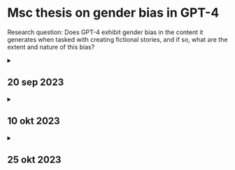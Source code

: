 # Msc thesis on gender bias in GPT-4
Research question: Does GPT-4 exhibit gender bias in the content it generates when tasked with creating fictional stories, and if so, what are the extent and nature of this bias?

<details>
<summary><h2>20 sep 2023</h2></summary>
The goal is to investigate the presence and extent of gender bias in fictional stories generated by GPT-4. It would be interesting to compare zero-shot learning with few-shot learning. In case of few-shot learning, a diverse dataset of fictional stories and prompts to serve as a reference point are needed. This dataset includes a wide range of themes, genres, and gender-related content. Then GPT-4 can be fine-tuned and the impact of fine-tuning can be studied. Continously, metrics and criteria to identify gender bias in the generated stories need to be developed and defined (based on previous work and literature). These indicators include for example gender pronoun usage, character stereotypes, and unequal gender representation.<br/><br/>

**Notes:**
- Currently, the task is to generate fictional stories or content. The generated text should possess a storytelling quality and incorporate characters, potentially specifying their genders. However, this could also be generating summaries/reviews/recommendations for instance.
- The performance of GPT-3.5 could be compared to GPT-2.
- For now, the focus is on gender bias as the initial point of exploration. Nonetheless, there are numerous other biases yet to be investigated.

**Related literature:**
- [Nguyen, D., Doğruöz, A. S., Rosé, C. P., & De Jong, F. (2016). Computational sociolinguistics: A survey. Computational linguistics, 42(3), 537-593.](https://direct.mit.edu/coli/article/42/3/537/1536/Computational-Sociolinguistics-A-Survey)
- [Lucy, L., & Bamman, D. (2021, June). Gender and representation bias in GPT-3 generated stories. In Proceedings of the Third Workshop on Narrative Understanding (pp. 48-55).](https://aclanthology.org/2021.nuse-1.5/)
- [Yu, Y., Zhuang, Y., Zhang, J., Meng, Y., Ratner, A., Krishna, R., ... & Zhang, C. (2023). Large Language Model as Attributed Training Data Generator: A Tale of Diversity and Bias. arXiv preprint arXiv:2306.15895.](https://arxiv.org/abs/2306.15895)
- [Dhingra, H., Jayashanker, P., Moghe, S., & Strubell, E. (2023). Queer people are people first: Deconstructing sexual identity stereotypes in large language models. arXiv preprint arXiv:2307.00101.](https://arxiv.org/abs/2307.00101)
- [Nielsen, E., Kirov, C., & Roark, B. (2023). Spelling convention sensitivity in neural language models. arXiv preprint arXiv:2303.03457.](https://arxiv.org/abs/2303.03457)
- [Sheng, E., Chang, K. W., Natarajan, P., & Peng, N. (2019). The woman worked as a babysitter: On biases in language generation. arXiv preprint arXiv:1909.01326.](https://arxiv.org/abs/1909.01326)
- [Sun, T., Webster, K., Shah, A., Wang, W. Y., & Johnson, M. (2021). They, them, theirs: Rewriting with gender-neutral english. arXiv preprint arXiv:2102.06788.](https://arxiv.org/abs/2102.06788)
- [Yang, K., Peng, N., Tian, Y., & Klein, D. (2022). Re3: Generating longer stories with recursive reprompting and revision. arXiv preprint arXiv:2210.06774.](https://arxiv.org/abs/2210.06774)
</details>
<details>
<summary><h2>10 okt 2023</h2></summary>
  
**Notes:**
  - Look at available open source LLMs such as LLaMa.
  - How to measure gender bias? See prior research.
  - Focus generating narratives.
  - In-context learning.
</details>

<details>
<summary><h2>25 okt 2023</h2></summary>
  
**Notes:**
  - Write an litertature overview with different gender biases. What are the pros and cons?
  - Make decisions on gender bias. Only occupation or adjectives.
  - David Bamman (BookNLP)
  - How to control prompts? Masculine/female/neutral prompt.
</details>
